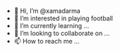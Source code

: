 - 👋 Hi, I’m @xamadarma
- 👀 I’m interested in playing football
- 🌱 I’m currently learning ...
- 💞️ I’m looking to collaborate on ...
- 📫 How to reach me ...

<!---
xamadarma/xamadarma is a ✨ special ✨ repository because its `README.md` (this file) appears on your GitHub profile.
You can click the Preview link to take a look at your changes.
--->
